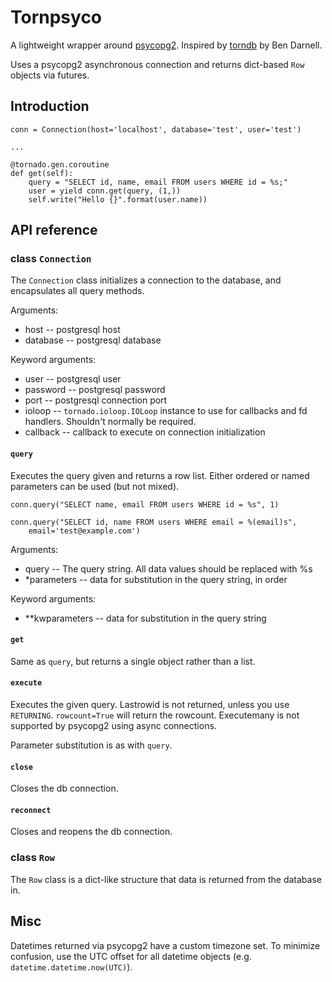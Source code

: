 # Tornpsyco

A lightweight wrapper around [psycopg2][psycopg]. Inspired by [torndb][torndb] by Ben Darnell.

Uses a psycopg2 asynchronous connection and returns dict-based `Row` objects via futures.

[psycopg]: "http://initd.org/psycopg/"
[torndb]: "https://github.com/bdarnell/torndb"

## Introduction

    conn = Connection(host='localhost', database='test', user='test')

    ...

    @tornado.gen.coroutine
    def get(self):
        query = "SELECT id, name, email FROM users WHERE id = %s;"
        user = yield conn.get(query, (1,))
        self.write("Hello {}".format(user.name))


## API reference


### class `Connection`
The `Connection` class initializes a connection to the database, and encapsulates all query methods.

Arguments:

 * host -- postgresql host
 * database -- postgresql database

Keyword arguments:

 * user -- postgresql user
 * password -- postgresql password
 * port -- postgresql connection port
 * ioloop -- `tornado.ioloop.IOLoop` instance to use for callbacks and fd handlers. Shouldn't normally be required.
 * callback -- callback to execute on connection initialization

#### `query`
Executes the query given and returns a row list. Either ordered or named parameters can be used (but not mixed).
        
    conn.query("SELECT name, email FROM users WHERE id = %s", 1)

    conn.query("SELECT id, name FROM users WHERE email = %(email)s",
        email='test@example.com')
        
Arguments:

 * query -- The query string. All data values should be replaced with %s
 * *parameters -- data for substitution in the query string, in order

Keyword arguments:

 * **kwparameters -- data for substitution in the query string

#### `get`
Same as `query`, but returns a single object rather than a list.

#### `execute`
Executes the given query. Lastrowid is not returned, unless you use `RETURNING`. `rowcount=True` will return the rowcount. Executemany is not supported by psycopg2 using async connections.
        
Parameter substitution is as with `query`.

#### `close`
Closes the db connection.

#### `reconnect`
Closes and reopens the db connection.

### class `Row`
The `Row` class is a dict-like structure that data is returned from the database in.


## Misc

Datetimes returned via psycopg2 have a custom timezone set. To minimize confusion,
use the UTC offset for all datetime objects (e.g. `datetime.datetime.now(UTC)`).